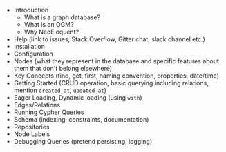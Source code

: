 - Introduction
    - What is a graph database?
    - What is an OGM?
    - Why NeoEloquent?
- Help (link to issues, Stack Overflow, Gitter chat, slack channel etc.)
- Installation
- Configuration
- Nodes (what they represent in the database and specific features about them that don't belong elsewhere)
- Key Concepts (find, get, first, naming convention, properties, date/time)
- Getting Started (CRUD operation, basic querying including relations, mention `created_at`, `updated_at`)
- Eager Loading, Dynamic loading (using `with`)
- Edges/Relations
- Running Cypher Queries
- Schema (indexing, constraints, documentation)
- Repositories
- Node Labels
- Debugging Queries (pretend persisting, logging)
